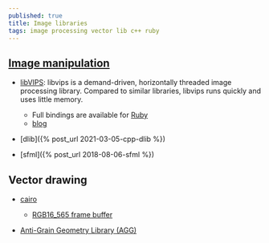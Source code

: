 ```yaml
---
published: true
title: Image libraries
tags: image processing vector lib c++ ruby
---
```

## [Image manipulation](https://stackoverflow.com/questions/1610210/c-graphic-drawing-library)
- [libVIPS](https://jcupitt.github.io/libvips/):
  libvips is a demand-driven, horizontally threaded image processing library. Compared to similar libraries, libvips runs quickly and uses little memory.
  	- Full bindings are available for [Ruby](https://github.com/libvip/ruby-vips)
    - [blog](http://libvips.blogspot.com/)
    
- [dlib]({% post_url 2021-03-05-cpp-dlib %})
- [sfml]({% post_url 2018-08-06-sfml %})

## Vector drawing
- [cairo](https://www.cairographics.org/examples/)
	- [RGB16_565 frame buffer](https://developer.toradex.com/knowledge-base/framebuffer-linux)
    
- [Anti-Grain Geometry Library (AGG)](https://github.com/ghaerr/agg-2.6)